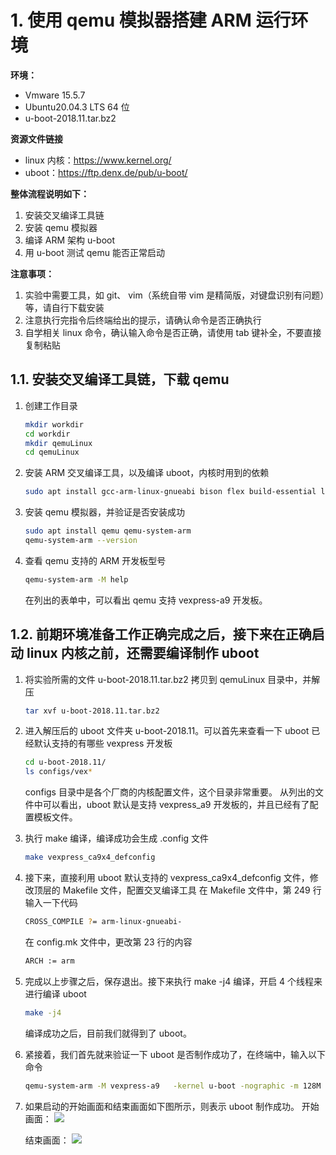 # 1. 使用 qemu 模拟器搭建 ARM 运行环境

**环境：**

- Vmware 15.5.7
- Ubuntu20.04.3 LTS 64 位
- u-boot-2018.11.tar.bz2

**资源文件链接**

- linux 内核：https://www.kernel.org/
- uboot：https://ftp.denx.de/pub/u-boot/

**整体流程说明如下：**

1. 安装交叉编译工具链
2. 安装 qemu 模拟器
3. 编译 ARM 架构 u-boot
4. 用 u-boot 测试 qemu 能否正常启动

**注意事项：**

1. 实验中需要工具，如 git、 vim（系统自带 vim 是精简版，对键盘识别有问题）等，请自行下载安装
2. 注意执行完指令后终端给出的提示，请确认命令是否正确执行
3. 自学相关 linux 命令，确认输入命令是否正确，请使用 tab 键补全，不要直接复制粘贴

## 1.1. 安装交叉编译工具链，下载 qemu

1. 创建工作目录

   ```sh
   mkdir workdir
   cd workdir
   mkdir qemuLinux
   cd qemuLinux
   ```

2. 安装 ARM 交叉编译工具，以及编译 uboot，内核时用到的依赖

   ```sh
   sudo apt install gcc-arm-linux-gnueabi bison flex build-essential libncurses-dev libssl-dev
   ```

3. 安装 qemu 模拟器，并验证是否安装成功
   ```sh
   sudo apt install qemu qemu-system-arm
   qemu-system-arm --version
   ```
4. 查看 qemu 支持的 ARM 开发板型号
   ```sh
   qemu-system-arm -M help
   ```
   在列出的表单中，可以看出 qemu 支持 vexpress-a9 开发板。

## 1.2. 前期环境准备工作正确完成之后，接下来在正确启动 linux 内核之前，还需要编译制作 uboot

1. 将实验所需的文件 u-boot-2018.11.tar.bz2 拷贝到 qemuLinux 目录中，并解压

   ```sh
   tar xvf u-boot-2018.11.tar.bz2
   ```

2. 进入解压后的 uboot 文件夹 u-boot-2018.11。可以首先来查看一下 uboot 已经默认支持的有哪些 vexpress 开发板

   ```sh
   cd u-boot-2018.11/
   ls configs/vex*
   ```

   configs 目录中是各个厂商的内核配置文件，这个目录非常重要。
   从列出的文件中可以看出，uboot 默认是支持 vexpress_a9 开发板的，并且已经有了配置模板文件。

3. 执行 make 编译，编译成功会生成 .config 文件

   ```sh
   make vexpress_ca9x4_defconfig
   ```

4. 接下来，直接利用 uboot 默认支持的 vexpress_ca9x4_defconfig 文件，修改顶层的 Makefile 文件，配置交叉编译工具
   在 Makefile 文件中，第 249 行输入一下代码

   ```sh
   CROSS_COMPILE ?= arm-linux-gnueabi-
   ```

   在 config.mk 文件中，更改第 23 行的内容

   ```sh
   ARCH := arm
   ```

5. 完成以上步骤之后，保存退出。接下来执行 make -j4 编译，开启 4 个线程来进行编译 uboot

   ```sh
   make -j4
   ```

   编译成功之后，目前我们就得到了 uboot。

6. 紧接着，我们首先就来验证一下 uboot 是否制作成功了，在终端中，输入以下命令

   ```sh
   qemu-system-arm -M vexpress-a9   -kernel u-boot -nographic -m 128M
   ```

7. 如果启动的开始画面和结束画面如下图所示，则表示 uboot 制作成功。
   开始画面：
   ![](./figures/2021-12-07-11-30-31.png)

   结束画面：
   ![](./figures/2021-12-07-11-31-20.png)
